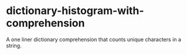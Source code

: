 # dictionary-histogram-with-comprehension
A one liner dictionary comprehension that counts unique characters in a string.
